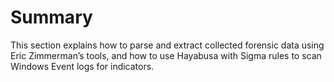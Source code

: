 # Summary

This section explains how to parse and extract collected forensic data using Eric Zimmerman’s tools, and how to use Hayabusa with Sigma rules to scan Windows Event logs for indicators.
